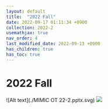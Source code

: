 ```yaml
---
layout: default
title:  "2022 Fall"
date: 2022-09-17 01:11:34 +0900
collection: 2022-2
usemathjax: true
nav_order: 4
last_modified_date: 2022-09-13 +0900
has_children: true
has_toc: true
---
```

# 2022 Fall

![Alt text](./MIMIC OT 22-2.pptx.svg)
<img src="/MIMIC OT 22-2.pptx.svg">